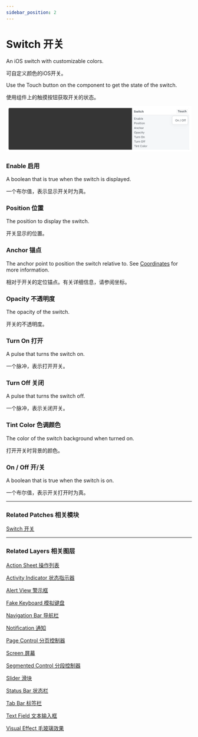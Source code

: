 ```yaml
---
sidebar_position: 2
---
```


# Switch 开关

An iOS switch with customizable colors.

可自定义颜色的iOS开关。

Use the Touch button on the component to get the state of the switch.

使用组件上的触摸按钮获取开关的状态。

![Image](./../../../static/img/docs/iOS/switch.png)

### Enable 启用

A boolean that is true when the switch is displayed.

一个布尔值，表示显示开关时为真。

### Position 位置

The position to display the switch.

开关显示的位置。

### Anchor 锚点

The anchor point to position the switch relative to. See [Coordinates](./../Concepts/Coordinates.md) for more information.

相对于开关的定位锚点。有关详细信息，请参阅坐标。

### Opacity 不透明度

The opacity of the switch.

开关的不透明度。

### Turn On 打开

A pulse that turns the switch on.

一个脉冲，表示打开开关。

### Turn Off 关闭

A pulse that turns the switch off.

一个脉冲，表示关闭开关。

### Tint Color 色调颜色

The color of the switch background when turned on.

打开开关时背景的颜色。

### On / Off 开/关

A boolean that is true when the switch is on.

一个布尔值，表示开关打开时为真。

------

### Related Patches 相关模块

[Switch 开关](./../Utility/Switch.md)

------

### Related Layers 相关图层

[Action Sheet 操作列表](./Action%20Sheet.md)

[Activity Indicator 状态指示器](./Activity%20Indicator.md)

[Alert View 警示框](./Alert%20View.md)

[Fake Keyboard 模拟键盘](./Fake%20Keyboard.md)

[Navigation Bar 导航栏](./Navigation%20Bar.md)

[Notification 通知](./Notification.md)

[Page Control 分页控制器](./Page%20Control.md)

[Screen 屏幕](./Screen.md)

[Segmented Control 分段控制器](./Segmented%20Control.md)

[Slider 滑块](./Slider.md)

[Status Bar 状态栏](./Status%20bar.md)

[Tab Bar 标签栏](./Tab%20Bar.md)

[Text Field 文本输入框](./Text%20Field.md)

[Visual Effect 毛玻璃效果](./Visual%20Effect.md)
